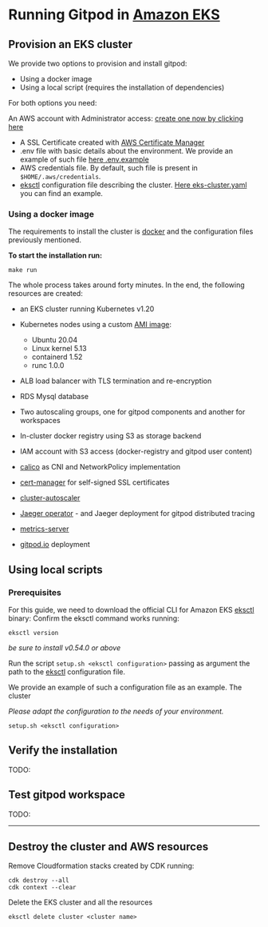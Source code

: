 # Running Gitpod in [Amazon EKS](https://aws.amazon.com/es/eks/)

## Provision an EKS cluster

We provide two options to provision and install gitpod:

- Using a docker image
- Using a local script (requires the installation of dependencies)

For both options you need:

An AWS account with Administrator access: [create one now by clicking here](https://aws.amazon.com/getting-started/)

- A SSL Certificate created with [AWS Certificate Manager](https://aws.amazon.com/es/certificate-manager/)
- .env file with basic details about the environment. We provide an example of such file [here .env.example](.env.example)
- AWS credentials file. By default, such file is present in `$HOME/.aws/credentials`.
- [eksctl](https://eksctl.io/) configuration file describing the cluster. [Here eks-cluster.yaml](eks-cluster.yaml) you can find an example.


### Using a docker image

The requirements to install the cluster is [docker](https://docs.docker.com/engine/install/) and the configuration files previously mentioned.

**To start the installation run:**

```shell
make run
```

The whole process takes around forty minutes. In the end, the following resources are created:

- an EKS cluster running Kubernetes v1.20
- Kubernetes nodes using a custom [AMI image](https://github.com/aledbf/amazon-eks-custom-amis/tree/gitpod):
    - Ubuntu 20.04
    - Linux kernel 5.13
    - containerd 1.52
    - runc 1.0.0

- ALB load balancer with TLS termination and re-encryption
- RDS Mysql database
- Two autoscaling groups, one for gitpod components and another for workspaces
- In-cluster docker registry using S3 as storage backend
- IAM account with S3 access (docker-registry and gitpod user content)
- [calico](https://docs.projectcalico.org) as CNI and NetworkPolicy implementation
- [cert-manager](https://cert-manager.io/) for self-signed SSL certificates
- [cluster-autoscaler](https://github.com/kubernetes/autoscaler/tree/master/cluster-autoscaler)
- [Jaeger operator](https://github.com/jaegertracing/helm-charts/tree/main/charts/jaeger-operator) - and Jaeger deployment for gitpod distributed tracing
- [metrics-server](https://github.com/kubernetes-sigs/metrics-server)
- [gitpod.io](https://github.com/gitpod-io/gitpod) deployment


## Using local scripts

### Prerequisites

For this guide, we need to download the official CLI for Amazon EKS [eksctl](https://github.com/weaveworks/eksctl) binary:
Confirm the eksctl command works running:

```shell
eksctl version
```
*be sure to install v0.54.0 or above*

Run the script `setup.sh <eksctl configuration>` passing as argument the path to the [eksctl](https://github.com/weaveworks/eksctl) configuration file.

We provide an example of such a configuration file as an example. The cluster

*Please adapt the configuration to the needs of your environment.*

```shell
setup.sh <eksctl configuration>
```

## Verify the installation

TODO:

## Test gitpod workspace

TODO:

----

## Destroy the cluster and AWS resources

Remove Cloudformation stacks created by CDK running:

```shell
cdk destroy --all
cdk context --clear
```

Delete the EKS cluster and all the resources

```shell
eksctl delete cluster <cluster name>
```
